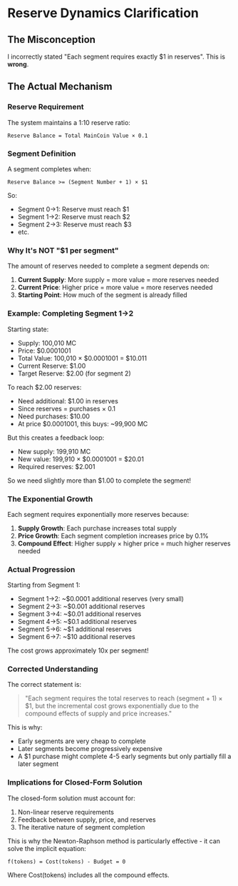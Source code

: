 # Reserve Dynamics Clarification

## The Misconception
I incorrectly stated "Each segment requires exactly $1 in reserves". This is **wrong**.

## The Actual Mechanism

### Reserve Requirement
The system maintains a 1:10 reserve ratio:
```
Reserve Balance = Total MainCoin Value × 0.1
```

### Segment Definition
A segment completes when:
```
Reserve Balance >= (Segment Number + 1) × $1
```

So:
- Segment 0→1: Reserve must reach $1
- Segment 1→2: Reserve must reach $2
- Segment 2→3: Reserve must reach $3
- etc.

### Why It's NOT "$1 per segment"

The amount of reserves needed to complete a segment depends on:

1. **Current Supply**: More supply = more value = more reserves needed
2. **Current Price**: Higher price = more value = more reserves needed
3. **Starting Point**: How much of the segment is already filled

### Example: Completing Segment 1→2

Starting state:
- Supply: 100,010 MC
- Price: $0.0001001
- Total Value: 100,010 × $0.0001001 = $10.011
- Current Reserve: $1.00
- Target Reserve: $2.00 (for segment 2)

To reach $2.00 reserves:
- Need additional: $1.00 in reserves
- Since reserves = purchases × 0.1
- Need purchases: $10.00
- At price $0.0001001, this buys: ~99,900 MC

But this creates a feedback loop:
- New supply: 199,910 MC
- New value: 199,910 × $0.0001001 = $20.01
- Required reserves: $2.001

So we need slightly more than $1.00 to complete the segment!

### The Exponential Growth

Each segment requires exponentially more reserves because:

1. **Supply Growth**: Each purchase increases total supply
2. **Price Growth**: Each segment completion increases price by 0.1%
3. **Compound Effect**: Higher supply × higher price = much higher reserves needed

### Actual Progression

Starting from Segment 1:
- Segment 1→2: ~$0.0001 additional reserves (very small)
- Segment 2→3: ~$0.001 additional reserves
- Segment 3→4: ~$0.01 additional reserves
- Segment 4→5: ~$0.1 additional reserves
- Segment 5→6: ~$1 additional reserves
- Segment 6→7: ~$10 additional reserves

The cost grows approximately 10x per segment!

### Corrected Understanding

The correct statement is:
> "Each segment requires the total reserves to reach (segment + 1) × $1, but the incremental cost grows exponentially due to the compound effects of supply and price increases."

This is why:
- Early segments are very cheap to complete
- Later segments become progressively expensive
- A $1 purchase might complete 4-5 early segments but only partially fill a later segment

### Implications for Closed-Form Solution

The closed-form solution must account for:
1. Non-linear reserve requirements
2. Feedback between supply, price, and reserves
3. The iterative nature of segment completion

This is why the Newton-Raphson method is particularly effective - it can solve the implicit equation:
```
f(tokens) = Cost(tokens) - Budget = 0
```

Where Cost(tokens) includes all the compound effects.